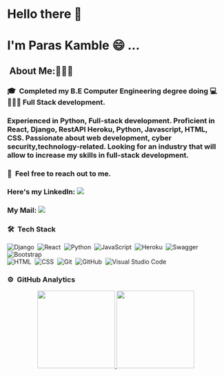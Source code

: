 # Hello there 👋
# I'm Paras Kamble :smile: ...
##  &nbsp;About Me:👨🏻‍💻
### 🎓&nbsp; Completed my B.E Computer Engineering degree doing :computer: 👨🏻‍💻 Full Stack development.
### Experienced in Python, Full-stack development. Proficient in React, Django, RestAPI Heroku, Python, Javascript, HTML, CSS. Passionate about web development, cyber security,technology-related. Looking for an industry that will allow to increase my skills in full-stack development.
### 💬 &nbsp;Feel free to reach out to me.
### Here's my LinkedIn: <a href="https://linkedin.com/in/paras-kamble"><img src="https://img.shields.io/badge/-Paras%20Kamble-0077B5?style=flat&logo=Linkedin&logoColor=white"/></a>
### My Mail: <a href="mailto:paraskamble8268@gmail.com"><img src="https://img.shields.io/badge/-paraskamble8268@gmail.com-D14836?style=flat&logo=Gmail&logoColor=white"/></a>
### 🛠 &nbsp;Tech Stack

![Django](https://img.shields.io/badge/-Django-05122A?style=flat&logo=django&logoColor=092E20)&nbsp;
![React](https://img.shields.io/badge/-React-05122A?style=flat&logo=react)&nbsp;
![Python](https://img.shields.io/badge/-Python-05122A?style=flat&logo=python)&nbsp;
![JavaScript](https://img.shields.io/badge/-JavaScript-05122A?style=flat&logo=javascript)&nbsp;
![Heroku](https://img.shields.io/badge/-Heroku-05122A?style=flat&logo=heroku)&nbsp;
![Swagger](https://img.shields.io/badge/-Swagger-05122A?style=flat&logo=swagger)&nbsp;
![Bootstrap](https://img.shields.io/badge/-Bootstrap-05122A?style=flat&logo=bootstrap&logoColor=563D7C)\
![HTML](https://img.shields.io/badge/-HTML-05122A?style=flat&logo=HTML5)&nbsp;
![CSS](https://img.shields.io/badge/-CSS-05122A?style=flat&logo=CSS3&logoColor=1572B6)&nbsp;
![Git](https://img.shields.io/badge/-Git-05122A?style=flat&logo=git)&nbsp;
![GitHub](https://img.shields.io/badge/-GitHub-05122A?style=flat&logo=github)&nbsp;
![Visual Studio Code](https://img.shields.io/badge/-Visual%20Studio%20Code-05122A?style=flat&logo=visual-studio-code&logoColor=007ACC)&nbsp;

### ⚙️ &nbsp;GitHub Analytics

<p align="center">
<a href="https://github.com/Paras0681">
  <img height="180em" src="https://github-readme-stats-eight-theta.vercel.app/api?username=Paras0681&show_icons=true&theme=merko&include_all_commits=true&count_private=true"/>
  <img height="180em" src="https://github-readme-stats-eight-theta.vercel.app/api/top-langs/?username=Paras0681&layout=compact&langs_count=6&theme=merko"/>
</a>
</p>
